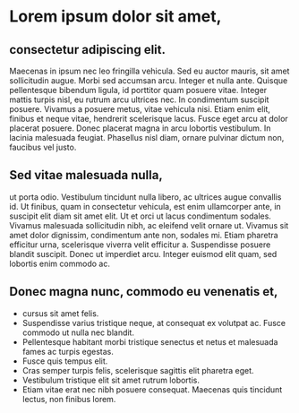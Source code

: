  # Lorem ipsum dolor sit amet,
 
 
## consectetur adipiscing elit.
Maecenas in ipsum nec leo fringilla vehicula. Sed eu auctor mauris, sit amet sollicitudin augue. Morbi sed accumsan arcu. Integer et nulla ante. Quisque pellentesque bibendum ligula, id porttitor quam posuere vitae. Integer mattis turpis nisl, eu rutrum arcu ultrices nec. In condimentum suscipit posuere. Vivamus a posuere metus, vitae vehicula nisi. Etiam enim elit, finibus et neque vitae, hendrerit scelerisque lacus. Fusce eget arcu at dolor placerat posuere. Donec placerat magna in arcu lobortis vestibulum. In lacinia malesuada feugiat. Phasellus nisl diam, ornare pulvinar dictum non, faucibus vel justo.


## Sed vitae malesuada nulla,
ut porta odio. Vestibulum tincidunt nulla libero, ac ultrices augue convallis id. Ut finibus, quam in consectetur vehicula, est enim ullamcorper ante, in suscipit elit diam sit amet elit. Ut et orci ut lacus condimentum sodales. Vivamus malesuada sollicitudin nibh, ac eleifend velit ornare ut. Vivamus sit amet dolor dignissim, condimentum ante non, sodales mi. Etiam pharetra efficitur urna, scelerisque viverra velit efficitur a. Suspendisse posuere blandit suscipit. Donec ut imperdiet arcu. Integer euismod elit quam, sed lobortis enim commodo ac.

## Donec magna nunc, commodo eu venenatis et,
* cursus sit amet felis. 
* Suspendisse varius tristique neque, at consequat ex volutpat ac. Fusce commodo ut nulla nec blandit.
*  Pellentesque habitant morbi tristique senectus et netus et malesuada fames ac turpis egestas.
* Fusce quis tempus elit.
* Cras semper turpis felis, scelerisque sagittis elit pharetra eget.
*  Vestibulum tristique elit sit amet rutrum lobortis.
*   Etiam vitae erat nec nibh posuere consequat. Maecenas quis tincidunt lectus, non finibus lorem. 
